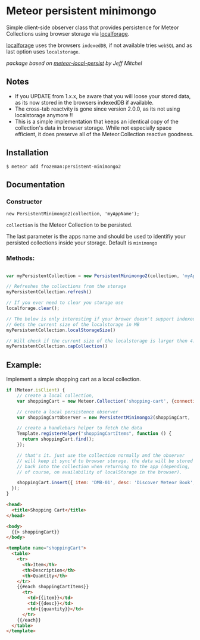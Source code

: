# Meteor persistent minimongo

Simple client-side observer class that provides persistence for Meteor Collections using browser storage via [localforage](https://github.com/mozilla/localForage).

[localforage](https://github.com/mozilla/localForage) uses the browsers `indexedDB`, if not available tries `webSQL` and as last option uses `localstorage`.

*package based on [meteor-local-persist](https://github.com/jeffmitchel/meteor-local-persist) by Jeff Mitchel*

## Notes

- If you UPDATE from 1.x.x, be aware that you will loose your stored data, as its now stored in the browsers indexedDB if available.
- The cross-tab reactvity is gone since version 2.0.0, as its not using localstorage anymore !!
- This is a simple implementation that keeps an identical copy of the collection's data in browser storage. While not especially space efficient, it does preserve all of the Meteor.Collection reactive goodness.


## Installation

`$ meteor add frozeman:persistent-minimongo2`


## Documentation

### Constructor

```
new PersistentMinimongo2(collection, 'myAppName');
```

`collection` is the Meteor Collection to be persisted.

The last parameter is the apps name and should be used to identifiy your persisted collections inside your storage.
Default is `minimongo`

### Methods:

```js

var myPersistentCollection = new PersistentMinimongo2(collection, 'myAppName');

// Refreshes the collections from the storage
myPersistentCollection.refresh()

// If you ever need to clear you storage use
localforage.clear();

// The below is only interesting if your brower doesn't support indexedDB or webSQL:
// Gets the current size of the localstorage in MB
myPersistentCollection.localStorageSize()

// Will check if the current size of the localstorage is larger then 4.8 MB, if so it will remove the 50 latest entries of the collection.
myPersistentCollection.capCollection()
```

## Example:

Implement a simple shopping cart as a local collection.

```js
if (Meteor.isClient) {
    // create a local collection, 
    var shoppingCart = new Meteor.Collection('shopping-cart', {connection: null});

    // create a local persistence observer
    var shoppingCartObserver = new PersistentMinimongo2(shoppingCart, 'myShoppingApp');

    // create a handlebars helper to fetch the data
    Template.registerHelper("shoppingCartItems", function () {
      return shoppingCart.find();
    });

    // that's it. just use the collection normally and the observer
    // will keep it sync'd to browser storage. the data will be stored
    // back into the collection when returning to the app (depending,
    // of course, on availability of localStorage in the browser).

    shoppingCart.insert({ item: 'DMB-01', desc: 'Discover Meteor Book', quantity: 1 });
  });
}
```

```html
<head>
  <title>Shopping Cart</title>
</head>

<body>
  {{> shoppingCart}}
</body>

<template name="shoppingCart">
  <table>
    <tr>
      <th>Item</th>
      <th>Description</th>
      <th>Quantity</th>
    </tr>
    {{#each shoppingCartItems}}
      <tr>
        <td>{{item}}</td>
        <td>{{desc}}</td>
        <td>{{quantity}}</td>
      </tr>
    {{/each}}
  </table>
</template>
```
